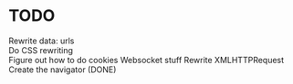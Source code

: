 # TODO 

Rewrite data: urls       
Do CSS rewriting   
Figure out how to do cookies
Websocket stuff
Rewrite XMLHTTPRequest                                  
Create the navigator    (DONE)       
